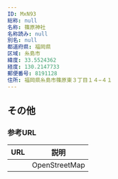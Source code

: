 ```yaml
---
ID: MxN93
総称: null
名称: 篠原神社
名称読み: null
別名: null
都道府県: 福岡県
区域: 糸島市
緯度: 33.5524362
経度: 130.2147733
郵便番号: 8191128
住所: 福岡県糸島市篠原東３丁目１４−４１
---
```


## その他

### 参考URL

| URL | 説明          |
| --- | ------------- |
|     | OpenStreetMap |
